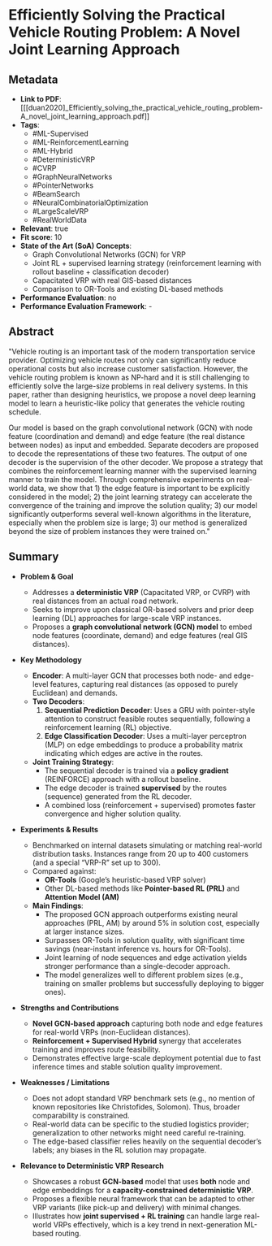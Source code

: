# Efficiently Solving the Practical Vehicle Routing Problem: A Novel Joint Learning Approach

## Metadata
- **Link to PDF**: [[[duan2020]_Efficiently_solving_the_practical_vehicle_routing_problem-A_novel_joint_learning_approach.pdf]]
- **Tags**:
  - #ML-Supervised
  - #ML-ReinforcementLearning
  - #ML-Hybrid
  - #DeterministicVRP
  - #CVRP
  - #GraphNeuralNetworks
  - #PointerNetworks
  - #BeamSearch
  - #NeuralCombinatorialOptimization
  - #LargeScaleVRP
  - #RealWorldData
- **Relevant**: true  
- **Fit score**: 10
- **State of the Art (SoA) Concepts**:
  - Graph Convolutional Networks (GCN) for VRP
  - Joint RL + supervised learning strategy (reinforcement learning with rollout baseline + classification decoder)
  - Capacitated VRP with real GIS-based distances
  - Comparison to OR-Tools and existing DL-based methods
- **Performance Evaluation**: no  
- **Performance Evaluation Framework**: -

## Abstract
"Vehicle routing is an important task of the modern transportation service provider. Optimizing vehicle routes not only can significantly reduce operational costs but also increase customer satisfaction. However, the vehicle routing problem is known as NP-hard and it is still challenging to efficiently solve the large-size problems in real delivery systems. In this paper, rather than designing heuristics, we propose a novel deep learning model to learn a heuristic-like policy that generates the vehicle routing schedule.

Our model is based on the graph convolutional network (GCN) with node feature (coordination and demand) and edge feature (the real distance between nodes) as input and embedded. Separate decoders are proposed to decode the representations of these two features. The output of one decoder is the supervision of the other decoder. We propose a strategy that combines the reinforcement learning manner with the supervised learning manner to train the model. Through comprehensive experiments on real-world data, we show that 1) the edge feature is important to be explicitly considered in the model; 2) the joint learning strategy can accelerate the convergence of the training and improve the solution quality; 3) our model significantly outperforms several well-known algorithms in the literature, especially when the problem size is large; 3) our method is generalized beyond the size of problem instances they were trained on."

## Summary
- **Problem & Goal**  
  - Addresses a **deterministic VRP** (Capacitated VRP, or CVRP) with real distances from an actual road network.  
  - Seeks to improve upon classical OR-based solvers and prior deep learning (DL) approaches for large-scale VRP instances.  
  - Proposes a **graph convolutional network (GCN) model** to embed node features (coordinate, demand) and edge features (real GIS distances).

- **Key Methodology**  
  - **Encoder**: A multi-layer GCN that processes both node- and edge-level features, capturing real distances (as opposed to purely Euclidean) and demands.  
  - **Two Decoders**:
    1. **Sequential Prediction Decoder**: Uses a GRU with pointer-style attention to construct feasible routes sequentially, following a reinforcement learning (RL) objective.  
    2. **Edge Classification Decoder**: Uses a multi-layer perceptron (MLP) on edge embeddings to produce a probability matrix indicating which edges are active in the routes.  
  - **Joint Training Strategy**:
    - The sequential decoder is trained via a **policy gradient** (REINFORCE) approach with a rollout baseline.  
    - The edge decoder is trained **supervised** by the routes (sequence) generated from the RL decoder.  
    - A combined loss (reinforcement + supervised) promotes faster convergence and higher solution quality.

- **Experiments & Results**  
  - Benchmarked on internal datasets simulating or matching real-world distribution tasks. Instances range from 20 up to 400 customers (and a special “VRP-R” set up to 300).  
  - Compared against:
    - **OR-Tools** (Google’s heuristic-based VRP solver)  
    - Other DL-based methods like **Pointer-based RL (PRL)** and **Attention Model (AM)**  
  - **Main Findings**:
    - The proposed GCN approach outperforms existing neural approaches (PRL, AM) by around 5% in solution cost, especially at larger instance sizes.  
    - Surpasses OR-Tools in solution quality, with significant time savings (near-instant inference vs. hours for OR-Tools).  
    - Joint learning of node sequences and edge activation yields stronger performance than a single-decoder approach.  
    - The model generalizes well to different problem sizes (e.g., training on smaller problems but successfully deploying to bigger ones).

- **Strengths and Contributions**  
  - **Novel GCN-based approach** capturing both node and edge features for real-world VRPs (non-Euclidean distances).  
  - **Reinforcement + Supervised Hybrid** synergy that accelerates training and improves route feasibility.  
  - Demonstrates effective large-scale deployment potential due to fast inference times and stable solution quality improvement.

- **Weaknesses / Limitations**  
  - Does not adopt standard VRP benchmark sets (e.g., no mention of known repositories like Christofides, Solomon). Thus, broader comparability is constrained.  
  - Real-world data can be specific to the studied logistics provider; generalization to other networks might need careful re-training.  
  - The edge-based classifier relies heavily on the sequential decoder’s labels; any biases in the RL solution may propagate.

- **Relevance to Deterministic VRP Research**  
  - Showcases a robust **GCN-based** model that uses **both** node and edge embeddings for a **capacity-constrained deterministic VRP**.  
  - Proposes a flexible neural framework that can be adapted to other VRP variants (like pick-up and delivery) with minimal changes.  
  - Illustrates how **joint supervised + RL training** can handle large real-world VRPs effectively, which is a key trend in next-generation ML-based routing.